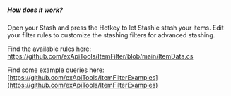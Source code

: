##### How does it work?
Open your Stash and press the Hotkey to let Stashie stash your items.
Edit your filter rules to customize the stashing filters for advanced stashing.

Find the available rules here: https://github.com/exApiTools/ItemFilter/blob/main/ItemData.cs

Find some example queries here: [https://github.com/exApiTools/ItemFilterExamples](https://github.com/exApiTools/ItemFilterExamples)
